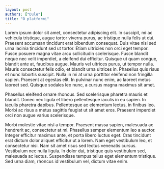 ```yaml
---
layout: post
authors: ["Dule"]
title: "O platformi"
---
```


Lorem ipsum dolor sit amet, consectetur adipiscing elit. In suscipit, mi ac vehicula tristique, augue tortor viverra purus, ac tristique nulla felis ut dui. Praesent accumsan tincidunt erat bibendum consequat. Duis vitae nisi sed urna lacinia tincidunt sed ut tortor. Etiam ultricies non orci eget tempor. Fusce posuere magna vitae arcu sollicitudin scelerisque. Fusce blandit neque nec velit imperdiet, a eleifend dui efficitur. Quisque ut quam congue, blandit ante at, faucibus augue. Mauris vel ultrices purus, ut tempor nulla. Mauris consectetur felis odio, et blandit urna ultrices in. Phasellus quis risus et nunc lobortis suscipit. Nulla in mi at urna porttitor eleifend non fringilla sapien. Praesent at egestas elit. In pulvinar nunc enim, ac laoreet metus laoreet sed. Quisque sodales leo nunc, a cursus magna maximus sit amet.

Phasellus eleifend ornare rhoncus. Sed scelerisque pharetra mauris et blandit. Donec nec ligula et libero pellentesque iaculis in eu sapien. In iaculis pharetra dapibus. Pellentesque ac elementum lectus, in finibus leo. Morbi ac risus a metus sagittis feugiat ut sit amet eros. Praesent imperdiet orci non augue varius scelerisque.

Morbi molestie vitae nisl a tempor. Praesent massa sapien, malesuada ac hendrerit ac, consectetur at mi. Phasellus semper elementum leo a auctor. Integer efficitur maximus ante, et porta libero luctus eget. Cras tincidunt erat dictum dolor aliquet efficitur ut a lorem. Nam eget vestibulum leo, et consectetur nisi. Nam sit amet risus sed lectus venenatis cursus. Vestibulum nec nulla ligula. In dolor dui, tristique quis vestibulum sed, malesuada ac lectus. Suspendisse tempus tellus eget elementum tristique. Sed urna diam, rhoncus id vestibulum vel, dictum vitae enim.

